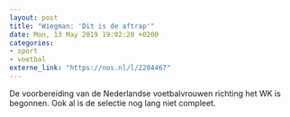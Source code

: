 ```yaml
---
layout: post
title: "Wiegman: 'Dit is de aftrap'"
date: Mon, 13 May 2019 19:02:20 +0200
categories: 
- sport 
- voetbal 
externe_link: "https://nos.nl/l/2284467"
---
```


De voorbereiding van de Nederlandse voetbalvrouwen richting het WK is begonnen. Ook al is de selectie nog lang niet compleet.
